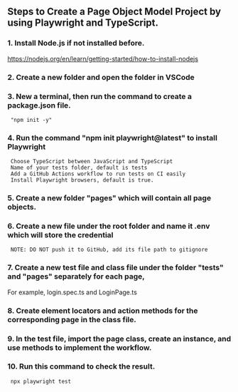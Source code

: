## Steps to Create a Page Object Model Project by using Playwright and TypeScript.
### 1. Install Node.js if not installed before.  
https://nodejs.org/en/learn/getting-started/how-to-install-nodejs
###  2. Create a new folder and open the folder in VSCode
###  3. New a terminal, then run  the command to create a package.json file.
     "npm init -y" 
###  4. Run the command "npm init playwright@latest" to install Playwright
     Choose TypeScript between JavaScript and TypeScript
     Name of your tests folder, default is tests
     Add a GitHub Actions workflow to run tests on CI easily
     Install Playwright browsers, default is true.
### 5. Create a new folder "pages" which will contain all page objects.
### 6. Create a new file under the root folder and name it .env which will store the credential
     NOTE: DO NOT push it to GitHub, add its file path to gitignore
### 7. Create a new test file and class file under the folder "tests" and "pages" separately for each page, 
For example, login.spec.ts and LoginPage.ts
### 8. Create element locators and action methods for the corresponding page in the class file.
### 9. In the test file, import the page class, create an instance, and use methods to implement the workflow.
### 10. Run this command  to check the result.
     npx playwright test
  


